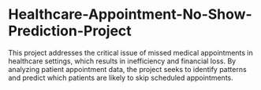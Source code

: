 # Healthcare-Appointment-No-Show-Prediction-Project
This project addresses the critical issue of missed medical appointments in healthcare settings, which results in inefficiency and financial loss. By analyzing patient appointment data, the project seeks to identify patterns and predict which patients are likely to skip scheduled appointments.

